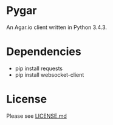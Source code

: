 # Pygar
An Agar.io client written in Python 3.4.3.

# Dependencies
- pip install requests
- pip install websocket-client

# License
Please see 
[LICENSE.md](https://github.com/Raeon/pygar/blob/master/LICENSE.md)

